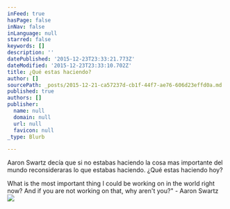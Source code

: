 ```yaml
---
inFeed: true
hasPage: false
inNav: false
inLanguage: null
starred: false
keywords: []
description: ''
datePublished: '2015-12-23T23:33:21.773Z'
dateModified: '2015-12-23T23:33:10.702Z'
title: ¿Qué estas haciendo?
author: []
sourcePath: _posts/2015-12-21-ca57237d-cb1f-44f7-ae76-606d23effd0a.md
published: true
authors: []
publisher:
  name: null
  domain: null
  url: null
  favicon: null
_type: Blurb

---
```

Aaron Swartz decía que si no estabas haciendo la cosa mas importante del mundo reconsideraras lo que estabas haciendo. ¿Qué estas haciendo hoy?

What is the most important thing I could be working on in the world right now? And if you are not working on that, why aren't you?" - Aaron Swartz
![](https://the-grid-user-content.s3-us-west-2.amazonaws.com/6051a74e-5e68-4281-b2f5-1ee6416c9da0.jpg)